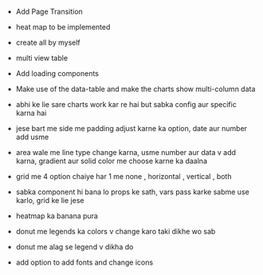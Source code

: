 - Add Page Transition
- heat map to be implemented
- create all by myself
- multi view table
- Add loading components
- Make use of the data-table and make the charts show multi-column data

- abhi ke lie sare charts work kar re hai but sabka config aur specific karna hai
- jese bart me side me padding adjust karne ka option, date aur number add usme
- area wale me line type change karna, usme number aur data v add karna, gradient aur solid color me choose karne ka daalna
- grid me 4 option chaiye har 1 me none , horizontal , vertical , both
- sabka component hi bana lo props ke sath, vars pass karke sabme use karlo, grid ke lie jese 
- heatmap ka banana pura
- donut me legends ka colors v change karo taki dikhe wo sab
- donut me alag se legend v dikha do
- add option to add fonts and change icons